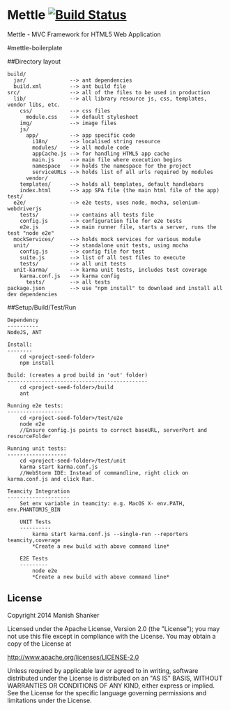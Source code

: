 Mettle [![Build Status](https://travis-ci.org/manishshanker/Mettle.png?branch=master)](https://travis-ci.org/manishshanker/Mettle)
======

Mettle - MVC Framework for HTML5 Web Application

#mettle-boilerplate

<!--
INTRODUCTION
BASE CLASSES
UTILITIES
-->

##Directory layout

    build/
      jar/              --> ant dependencies
      build.xml         --> ant build file
    src/                --> all of the files to be used in production
      lib/              --> all library resource js, css, templates, vendor libs, etc.
        css/            --> css files
          module.css    --> default stylesheet
        img/            --> image files
        js/
          app/          --> app specific code
            i18n/       --> localised string resource
            modules/    --> all module code
            appCache.js --> for handling HTML5 app cache
            main.js     --> main file where execution begins
            namespace   --> holds the namespace for the project
            serviceURLs --> holds list of all urls required by modules
          vendor/
        templates/      --> holds all templates, default handlebars
        index.html      --> app SPA file (the main html file of the app)
    test/
      e2e/              --> e2e tests, uses node, mocha, selenium-webdriverjs
        tests/          --> contains all tests file
        config.js       --> configuration file for e2e tests
        e2e.js          --> main runner file, starts a server, runs the test "node e2e"
      mockServices/     --> holds mock services for various module
      unit/             --> standalone unit tests, using mocha
        config.js       --> config file for test
        suite.js        --> list of all test files to execute
        tests/          --> all unit tests
      unit-karma/       --> karma unit tests, includes test coverage
        karma.conf.js   --> karma config
          tests/        --> all tests
    package.json        --> use "npm install" to download and install all dev dependencies

##Setup/Build/Test/Run

    Dependency
    ----------
    NodeJS, ANT

    Install:
    --------
        cd <project-seed-folder>
        npm install

    Build: (creates a prod build in 'out' folder)
    ---------------------------------------------
        cd <project-seed-folder>/build
        ant

    Running e2e tests:
    ------------------
        cd <project-seed-folder>/test/e2e
        node e2e
        //Ensure config.js points to correct baseURL, serverPort and resourceFolder

    Running unit tests:
    -------------------
        cd <project-seed-folder>/test/unit
        karma start karma.conf.js
        //WebStorm IDE: Instead of commandline, right click on karma.conf.js and click Run.

    Teamcity Integration
    --------------------
        Set env variable in teamcity: e.g. MacOS X- env.PATH, env.PHANTOMJS_BIN

        UNIT Tests
        ----------
            karma start karma.conf.js --single-run --reporters teamcity,coverage
            *Create a new build with above command line*

        E2E Tests
        ---------
            node e2e
            *Create a new build with above command line*


## License

Copyright 2014 Manish Shanker

Licensed under the Apache License, Version 2.0 (the "License");
you may not use this file except in compliance with the License.
You may obtain a copy of the License at

http://www.apache.org/licenses/LICENSE-2.0

Unless required by applicable law or agreed to in writing, software
distributed under the License is distributed on an "AS IS" BASIS,
WITHOUT WARRANTIES OR CONDITIONS OF ANY KIND, either express or implied.
See the License for the specific language governing permissions and
limitations under the License.

